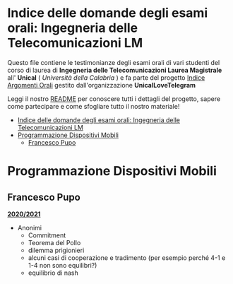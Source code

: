 # Indice delle domande degli esami orali: Ingegneria delle Telecomunicazioni LM 

Questo file contiene le testimonianze degli esami orali di vari studenti del corso di laurea di **Ingegneria delle Telecomunicazioni Laurea Magistrale** all' **Unical** ( *Università della Calabria* ) e fa parte del progetto [Indice Argomenti Orali](https://github.com/UnicalLoveTelegram/IndiceArgomentiOrale) gestito dall'organizzazione **UnicalLoveTelegram**

Leggi il nostro [README](https://github.com/UnicalLoveTelegram/IndiceArgomentiOrale/blob/main/README.md) per conoscere tutti i dettagli del progetto, sapere come partecipare e come sfogliare tutto il nostro materiale!

- [Indice delle domande degli esami orali: Ingegneria delle Telecomunicazioni LM](#indice-delle-domande-degli-esami-orali-ingegneria-delle-telecomunicazioni-lm)
- [Programmazione Dispositivi Mobili](#programmazione-dispositivi-mobili)
  - [Francesco Pupo](#francesco-pupo)

# Programmazione Dispositivi Mobili

## Francesco Pupo

**<u>2020/2021</u>**
- Anonimi
   - Commitment
   - Teorema del Pollo
   - dilemma prigionieri
   - alcuni casi di cooperazione e tradimento (per esempio perché 4-1 e 1-4 non sono equilibri?)
   - equilibrio di nash


